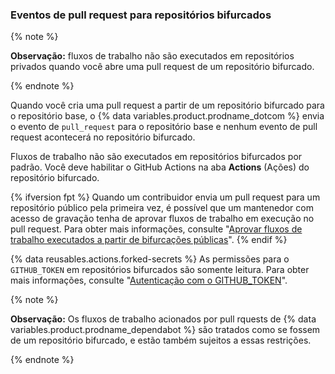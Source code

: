 ### Eventos de pull request para repositórios bifurcados

{% note %}

**Observação:** fluxos de trabalho não são executados em repositórios privados quando você abre uma pull request de um repositório bifurcado.

{% endnote %}

Quando você cria uma pull request a partir de um repositório bifurcado para o repositório base, o {% data variables.product.prodname_dotcom %} envia o evento de `pull_request` para o repositório base e nenhum evento de pull request acontecerá no repositório bifurcado.

Fluxos de trabalho não são executados em repositórios bifurcados por padrão. Você deve habilitar o GitHub Actions na aba **Actions** (Ações) do repositório bifurcado.

{% ifversion fpt %}
Quando um contribuidor envia um pull request para um repositório público pela primeira vez, é possível que um mantenedor com acesso de gravação tenha de aprovar fluxos de trabalho em execução no pull request. Para obter mais informações, consulte "[Aprovar fluxos de trabalho executados a partir de bifurcações públicas](/actions/managing-workflow-runs/approving-workflow-runs-from-public-forks)".
{% endif %}

{% data reusables.actions.forked-secrets %} As permissões para o `GITHUB_TOKEN` em repositórios bifurcados são somente leitura. Para obter mais informações, consulte "[Autenticação com o GITHUB_TOKEN](/actions/configuring-and-managing-workflows/authenticating-with-the-github_token)".

{% note %}

**Observação:** Os fluxos de trabalho acionados por pull rquests de {% data variables.product.prodname_dependabot %} são tratados como se fossem de um repositório bifurcado, e estão também sujeitos a essas restrições.

{% endnote %}
